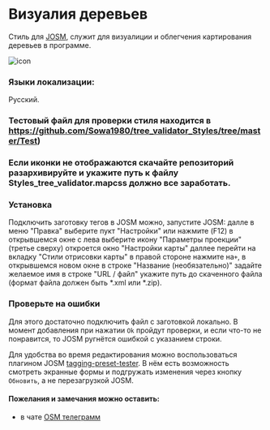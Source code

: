 # Визуалия деревьев
Стиль для [JOSM](https://josm.openstreetmap.de/), служит для визуалиции и облегчения картирования деревьев в программе.

![icon](https://github.com/Sowa1980/tree_validator_Styles/blob/master/screen.png)
### Языки локализации: 
Русский.
### Тестовый файл для проверки стиля находится в https://github.com/Sowa1980/tree_validator_Styles/tree/master/Test)
### Если иконки не отображаются скачайте репозиторий разархивируйте и укажите путь к файлу Styles_tree_validator.mapcss должно все заработать.
### Установка
Подключить заготовку тегов в JOSM можно, запустите JOSM: далле в меню "Правка" выберите пукт "Настройки" или нажмите (F12) в открывшемся окне с лева выберите икону "Параметры проекции" (третье сверху) откроется окно "Настройки карты" даллее перейти на вкладку "Стили отрисовки карты" в правой стороне нажмите на`+`, в открывшемся новом окне в строке "Название (необязательно)" задайте желаемое имя в строке "URL / файл" укажите путь до скаченного файла (формат файла должен быть *.xml или *.zip).
### Проверьте на ошибки
Для этого достаточно подключить файл с заготовкой локально. В момент добавления при нажатии `Ok` пройдут проверки, и если что-то не понравится, то JOSM ругнётся ошибкой с указанием строки.

Для удобства во время редактирования можно воспользоваться плагином JOSM [tagging-preset-tester](https://wiki.openstreetmap.org/wiki/JOSM/Plugins/tagging-preset-tester). В нём есть возможность смотреть экранные формы и подгружать изменения через кнопку `Обновить`, а не перезагрузкой JOSM.
#### Пожелания и замечания можно оставить:
- в чате [OSM телеграмм](https://t.me/OSM_BelRusUkr) 

